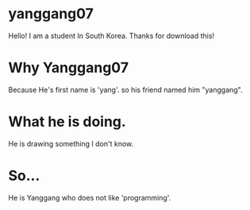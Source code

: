 # yanggang07
Hello! I am a student In South Korea. Thanks for download this!

# Why Yanggang07
Because He's first name is 'yang'. so his friend named him "yanggang".

# What he is doing.
He is drawing something I don't know.

# So...
He is Yanggang who does not like 'programming'.
